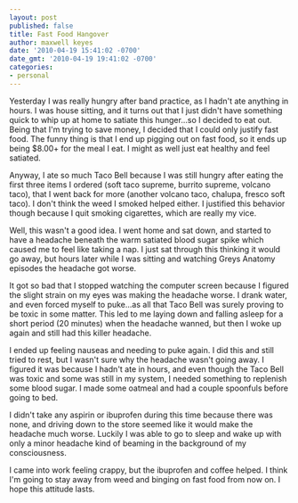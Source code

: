 ```yaml
---
layout: post
published: false
title: Fast Food Hangover
author: maxwell keyes
date: '2010-04-19 15:41:02 -0700'
date_gmt: '2010-04-19 19:41:02 -0700'
categories:
- personal
---
```


Yesterday I was really hungry after band practice, as I hadn't ate anything in hours. I was house sitting, and it turns
out that I just didn't have something quick to whip up at home to satiate this hunger...so I decided to eat out. Being
that I'm trying to save money, I decided that I could only justify fast food. The funny thing is that I end up pigging
out on fast food, so it ends up being $8.00+ for the meal I eat. I might as well just eat healthy and feel satiated.

Anyway, I ate so much Taco Bell because I was still hungry after eating the first three items I ordered (soft taco
supreme, burrito supreme, volcano taco), that I went back for more (another volcano taco, chalupa, fresco soft taco).
I don't think the weed I smoked helped either. I justified this behavior though because I quit smoking cigarettes,
which are really my vice.

Well, this wasn't a good idea. I went home and sat down, and started to have a headache beneath the warm satiated blood
sugar spike which caused me to feel like taking a nap. I just sat through this thinking it would go away, but hours
later while I was sitting and watching Greys Anatomy episodes the headache got worse.

It got so bad that I stopped watching the computer screen because I figured the slight strain on my eyes was making the
headache worse. I drank water, and even forced myself to puke...as all that Taco Bell was surely proving to be toxic
in some matter. This led to me laying down and falling asleep for a short period (20 minutes) when the headache wanned,
but then I woke up again and still had this killer headache.

I ended up feeling nauseas and needing to puke again. I did this and still tried to rest, but I wasn't sure why the
headache wasn't going away. I figured it was because I hadn't ate in hours, and even though the Taco Bell was toxic and
some was still in my system, I needed something to replenish some blood sugar. I made some oatmeal and had a couple
spoonfuls before going to bed.

I didn't take any aspirin or ibuprofen during this time because there was none, and driving down to the store seemed
like it would make the headache much worse. Luckily I was able to go to sleep and wake up with only a minor headache
kind of beaming in the background of my consciousness.

I came into work feeling crappy, but the ibuprofen and coffee helped. I think I'm going to stay away from weed and
binging on fast food from now on. I hope this attitude lasts.
